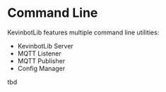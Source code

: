 # Command Line

KevinbotLib features multiple command line utilities:

* KevinbotLib Server
* MQTT Listener
* MQTT Publisher
* Config Manager

tbd
